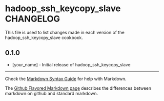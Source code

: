 # hadoop_ssh_keycopy_slave CHANGELOG

This file is used to list changes made in each version of the hadoop_ssh_keycopy_slave cookbook.

## 0.1.0
- [your_name] - Initial release of hadoop_ssh_keycopy_slave

- - -
Check the [Markdown Syntax Guide](http://daringfireball.net/projects/markdown/syntax) for help with Markdown.

The [Github Flavored Markdown page](http://github.github.com/github-flavored-markdown/) describes the differences between markdown on github and standard markdown.
